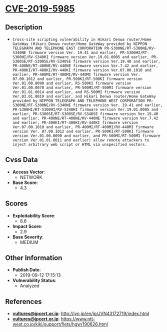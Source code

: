 
# [CVE-2019-5985](https://cve.mitre.org/cgi-bin/cvename.cgi?name=CVE-2019-5985)

## Description

- `Cross-site scripting vulnerability in Hikari Denwa router/Home GateWay (Hikari Denwa router/Home GateWay provided by NIPPON TELEGRAPH AND TELEPHONE EAST CORPORATION PR-S300NE/RT-S300NE/RV-S340NE firmware version Ver. 19.41 and earlier, PR-S300HI/RT-S300HI/RV-S340HI firmware version Ver.19.01.0005 and earlier, PR-S300SE/RT-S300SE/RV-S340SE firmware version Ver.19.40 and earlier, PR-400NE/RT-400NE/RV-440NE firmware version Ver.7.42 and earlier, PR-400KI/RT-400KI/RV-440KI firmware version Ver.07.00.1010 and earlier, PR-400MI/RT-400MI/RV-440MI firmware version Ver. 07.00.1012 and earlier, PR-500KI/RT-500KI firmware version Ver.01.00.0090 and earlier, RS-500KI firmware version Ver.01.00.0070 and earlier, PR-500MI/RT-500MI firmware version Ver.01.01.0014 and earlier, and RS-500MI firmware version Ver.03.01.0019 and earlier, and Hikari Denwa router/Home GateWay provided by NIPPON TELEGRAPH AND TELEPHONE WEST CORPORATION PR-S300NE/RT-S300NE/RV-S340NE firmware version Ver. 19.41 and earlier, PR-S300HI/RT-S300HI/RV-S340HI firmware version Ver.19.01.0005 and earlier, PR-S300SE/RT-S300SE/RV-S340SE firmware version Ver.19.40 and earlier, PR-400NE/RT-400NE/RV-440NE firmware version Ver.7.42 and earlier, PR-400KI/RT-400KI/RV-440KI firmware version Ver.07.00.1010 and earlier, PR-400MI/RT-400MI/RV-440MI firmware version Ver. 07.00.1012 and earlier, PR-500KI/RT-500KI firmware version Ver.01.00.0090 and earlier, and PR-500MI/RT-500MI firmware version Ver.01.01.0011 and earlier) allow remote attackers to inject arbitrary web script or HTML via unspecified vectors.`

## Cvss Data

- **Access Vector**:
  - NETWORK
- **Base Score**:
  - 4.3

## Scores

- **Exploitability Score**:
  - 8.6
- **Impact Score**:
  - 2.9
- **Base Severity**:
  - MEDIUM

## Other Information

- **Publish Date**:
  - 2019-09-12 17:15:13
- **Vulnerability Status**:
  - Analyzed

## References

- **vultures@jpcert.or.jp**: http://jvn.jp/en/jp/JVN43172719/index.html
- **vultures@jpcert.or.jp**: https://www.ntt-west.co.jp/kiki/support/flets/hgw/190626.html
